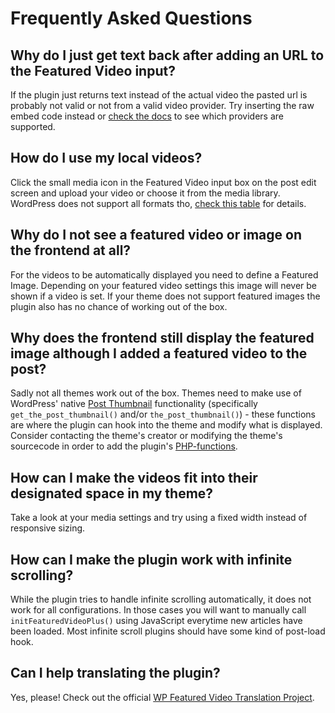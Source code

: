 # Frequently Asked Questions #

## Why do I just get text back after adding an URL to the Featured Video input? ##
If the plugin just returns text instead of the actual video the pasted url is probably not valid or not from a valid video provider. Try inserting the raw embed code instead or [check the docs](http://codex.wordpress.org/Embeds#Okay.2C_So_What_Sites_Can_I_Embed_From.3F) to see which providers are supported.

## How do I use my local videos? ##
Click the small media icon in the Featured Video input box on the post edit screen and upload your video or choose it from the media library. WordPress does not support all formats tho, [check this table](http://www.mediaelementjs.com/#devices) for details.

## Why do I not see a featured video or image on the frontend at all? ##
For the videos to be automatically displayed you need to define a Featured Image. Depending on your featured video settings this image will never be shown if a video is set. If your theme does not support featured images the plugin also has no chance of working out of the box.

## Why does the frontend still display the featured image although I added a featured video to the post? ##
Sadly not all themes work out of the box. Themes need to make use of WordPress' native [Post Thumbnail](http://codex.wordpress.org/Post_Thumbnails) functionality (specifically `get_the_post_thumbnail()` and/or `the_post_thumbnail()`) - these functions are where the plugin can hook into the theme and modify what is displayed. Consider contacting the theme's creator or modifying the theme's sourcecode in order to add the plugin's [PHP-functions](https://wordpress.org/plugins/wp-featured-video/installation/).

## How can I make the videos fit into their designated space in my theme? ##
Take a look at your media settings and try using a fixed width instead of responsive sizing.

## How can I make the plugin work with infinite scrolling? ##
While the plugin tries to handle infinite scrolling automatically, it does not work for all configurations. In those cases you will want to manually call `initFeaturedVideoPlus()` using JavaScript everytime new articles have been loaded. Most infinite scroll plugins should have some kind of post-load hook.

## Can I help translating the plugin? ##
Yes, please! Check out the official [WP Featured Video Translation Project](https://translate.wordpress.org/projects/wp-plugins/wp-featured-video).
